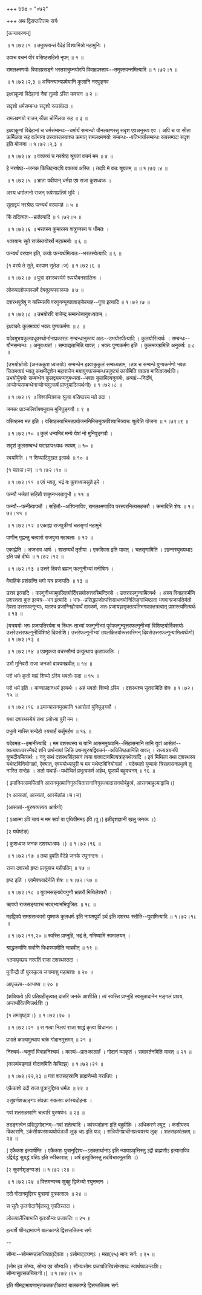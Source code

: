 +++
title = "०७२"

+++
अथ द्विसप्ततितमः सर्गः  

\[कन्यावरणम्\]  

 ॥ १।७२।१ ॥ तमुक्तवन्तं वैदेहं विश्वामित्रो महामुनिः ।  

उवाच वचनं वीरं वसिष्ठसहितो नृपम्  ॥  १  ॥   

रामलक्ष्मणयोः विवाहप्रसङ्गे भरतशत्रुघ्नयोरपि विवाहप्रस्तावः--तमुक्तवन्तमित्यादि ॥ १।७२।१ ॥   

 ॥ १।७२।२,३ ॥ अचिन्त्यान्यप्रमेयानि कुलानि नरपुङ्गव  

इक्ष्वाकूणां विदेहानां नैषां तुल्यो ऽस्ति कश्चन  ॥  २  ॥   

सदृशो धर्मसम्बन्धः सदृशो रूपसंपदा ।  

रामलक्ष्णयो राजन् सीता चोर्मिलया सह  ॥  ३  ॥   

इक्ष्वाकूणां विदेहानां च धर्मसंम्बन्धः--धर्मार्यं सम्बन्धो यौनलक्षणस्तु सदृश एवअनुरूप एव । अपि च या सीता ऊर्मिळया सह वर्तमाना तस्यास्तस्याश्च क्रमात् रामलक्ष्मणयोः सम्बन्धः--पतिभार्यासम्बन्धः रूपसम्पदा सदृश इति योजना ॥ १।७२।२,३ ॥   

 ॥ १।७२।४ ॥ वक्तव्यं च नरश्रेष्ठ श्रूयतां वचनं मम  ॥  ४  ॥   

हे नरश्रेष्ठ--जनक किंचिदन्यदपि वक्तव्यं अस्ति । तदपि मे वचः श्रूयतम्  ॥  ॥ १।७२।४ ॥   

 ॥ १।७२।५ ॥ भ्राता यवीयान् धर्मज्ञ एष राजा कुशध्वजः ।  

अस्य धर्मात्मनो राजन् रूपेणाप्रतिमं भुवि ।  

सुताद्वयं नरश्रेष्ठ पत्न्यर्थं वरयामहे  ॥  ५  ॥   

किं तदित्यतः--भ्रातेत्यादि ॥ १।७२।५ ॥   

 ॥ १।७२।६ ॥ भरतस्य कुमारस्य शत्रुघ्नस्य च धीमतः ।  

१वरयामः सुते राजंस्तयोरर्थे महात्मनोः  ॥  ६  ॥   

पत्न्यर्थं वरयाम इति, कयोः पत्न्यर्थमित्यतः--भरतस्येत्यादि  ॥  ६  ॥   

(१ वरये ते सुते, वरयाम सुतेङ।ज) ॥ १।७२।६ ॥   

 ॥ १।७२।७ ॥ पुत्रा दशरथस्येमे रूपयौवनशालिनः ।  

लोकपालोपमास्सर्वे देवतुल्यपराक्रमाः  ॥  ७  ॥   

दशरथपुत्रेषु न कस्मिन्नपि वरगुणन्यूनताशङ्केत्याह--पुत्रा इत्यादि ॥ १।७२।७ ॥   

 ॥ १।७२।८ ॥ उभयोरपि राजेन्द्र सम्बन्धेनानुबध्यताम् ।  

इक्ष्वाकोः कुलमव्यग्रं भवतः पुण्यकर्मणः  ॥  ८  ॥   

यदेवमुभयकुलवधूवस्थोर्नानाप्रकारतः सम्बन्धानुरूप्यं अतः--उभयोरपीत्यादि । कुलयोरित्यर्थः । सम्बन्धः--यौनसम्बन्धः । अनुबध्यतां । सम्पाद्यतामिति यावत् । भवतः पुण्यकर्मण इति । कुलमव्यग्रमिति अनुकर्षः  ॥  ८  ॥   

(उभयोर्भ्रात्रोः (अनककुश ध्वजयोः) सम्बन्धेन इक्ष्वाकुकुलं सम्बध्यताम् ।तत्र च सम्बन्धे पुण्यकर्मणो भवतः चित्तमव्यग्रं भवतु कथमीदृशेन महाराजेन मयायुगपत्सम्बन्धचतुष्टयं कार्यमिति व्यग्रता मारित्वत्यर्थःति। उभयोर्युवयोः सम्बन्धेन कुलद्वयमप्यनुबध्यतां--भवतः कुलमित्यनुकर्षः, अव्यग्रं--निर्दोषं, अन्योन्यसम्बन्धेनान्योन्यमुत्कर्षं प्राप्नुयादित्यर्थःगो) ॥ १।७२।८ ॥   

 ॥ १।७२।९ ॥ विश्वामित्रवचः श्रुत्वा वसिष्ठस्य मते तदा ।  

जनकः प्राञ्जलिर्वाक्यमुवाच मुनिपुङ्गवौ  ॥  ९  ॥   

वसिष्ठस्य मत इति । वसिष्ठस्याभिमतप्रयोजननिमित्तमुक्तविश्वामित्रवचः श्रुत्वेति योजना ॥ १।७२।९ ॥   

 ॥ १।७२।१० ॥ कुलं धन्यमिदं मन्ये येषां नो मुनिपुङ्गवौ ।  

सदृशं कुलसम्बन्धं यदाज्ञाप१यथः स्वयम्  ॥  १०  ॥   

स्वयमिति । न शिष्यादिमुखत इत्यर्थः  ॥  १०  ॥   

(१ यतःङ।ज) ॥ १।७२।१० ॥   

 ॥ १।७२।११ ॥ एवं भवतु, भद्रं वः कुशध्वजसुते इमे ।  

पत्न्यौ भजेतां सहितौ शत्रुघ्नभरतावुभौ  ॥  ११  ॥   

पत्न्यौ--पत्नीत्वापन्नौ । सहितौ--अश्विनाविव, रामलक्ष्मणाविव परस्परनित्यसहचरौ । क्रमादिति शेषः ॥ १।७२।११ ॥   

 ॥ १।७२।१२ ॥ एकाह्ना राजपुत्रीणां चतसृणां महामुने  

पाणीन् गृह्णन्तु चत्वारो राजपुत्रा महाबलाः  ॥  १२  ॥   

एकाह्नेति । अजभाव आर्षः । सप्तम्यर्थे तृतीया । एकदिवस इति यावत् । चतसृणामिति । ऽछन्दस्युभयथाऽ इति पक्षे दीर्घः ॥ १।७२।१२ ॥   

 ॥ १।७२।१३ ॥ उत्तरे दिवसे ब्रह्मन् फल्गुनीभ्यां मनीषिणः ।  

वैवाहिकं प्रशंसन्ति भगो यत्र प्रजापतिः  ॥  १३  ॥   

उत्तर इत्यादि । फल्गुनीभ्यामुपलितयोर्दिवसयोरुत्तरस्मिन्दिवसे । उत्तरफल्गुन्यामित्यर्थः । अस्य विवाहकर्मणि प्रशस्तता कुत इत्यत्र--भग इत्यादि । भगः--प्रसिद्धप्रजोत्पत्तिसाधनयोनिलिङ्गाधिष्ठाता भगवान्प्रजापतिर्यतो देवता उत्तरफल्गुन्याः, यतश्च प्रजाग्निहोत्रार्थं दारकर्म, अतः प्रजायज्ञसृक्तत्पतिभगवन्नक्षत्रत्वात् प्राशस्त्यमित्यर्थः  ॥  १३  ॥   

(यत्रययोः भगः प्रजापतिरर्यमा च स्थितः ताभ्यां फल्गुनीभ्यां पूर्वफल्गुन्युत्तरफल्गुनीभ्यां विशिष्टयोर्दिवसयोः उत्तरेउत्तरफल्गुनीविशिष्टे दिवसेशि। उत्तरेफल्गुनीभ्यां उपलक्षितयोरूत्तरस्मिन् दिवसेउत्तरफल्गुन्यामित्यर्थःगो) ॥ १।७२।१३ ॥   

 ॥ १।७२।१४ ॥ एवमुक्त्वा वचस्सौम्यं प्रत्युत्थाय कृताञ्जलिः ।  

उभौ मुनिवरौ राजा जनको वाक्यमब्रवीत्  ॥  १४  ॥   

परो धर्मः कृतो मह्यं शिष्यो ऽस्मि भवतोः सदा  ॥  १५  ॥   

परो धर्म इति । कन्याप्रदानधर्म इत्यर्थः । अहं भवतोः शिष्यो ऽस्मि । दशरथश्च सुतरामिति शेषः ॥ १।७२।१५ ॥   

 ॥ १।७२।१६ ॥ इमान्यासनमुख्यानि १आसेतां मुनिपुङ्गवौ ।  

यथा दशरथस्येयं तथा ऽयोध्या पुरी मम ।  

प्रभुत्वे नास्ति सन्देहो २यथार्हं कर्तुमर्हथ  ॥  १६  ॥   

यदेवमतः--इमानीत्यादि । मम दशरथस्य च यानि आसनमुख्यानि--सिंहासनानि तानि युवां आसेतां--व्थत्ययात्परस्मैपदे शनि प्रार्थनायां लिङि प्रथमपुरुषद्विवचनं--अधितिष्ठतामिति यावत् । राज्यत्रयमपि युष्मदीयमित्यर्थः । ननु कथं दशरथसिंहासनं त्वया शक्यदानमित्यत्राहयथेत्यादि । इयं मिथिला यथा दशरथस्य यथेष्टविनियोगार्हा, ऐक्यात्, एवमयोध्यापुरी च मम यथेष्टविनियोगार्हा । यदेवमतो युष्माकं त्रिसहासनप्रभुत्वे तु नास्ति सन्देहः । अतो यथार्हं--यथोचितं प्रभुत्वकर्म अर्हथ, पूजार्थे बहुवचनम्  ॥  १६  ॥   

( इमानिमत्समर्पितानि आसनमुख्यानिगुरूचितासनानिगुरूत्वादासनयोर्बहुत्वं, आसनबाहुल्याद्वाचि।)  

(१ आसातां, आस्यतां, आस्येतांङ।च।ज)  

(आसातां--पुरुषव्यत्यय आर्षःगो)  

( ऽआत्मा ऽपि चायं न मम सर्वा वा पृथिवीममऽ (वि।पु।) इतीदृशज्ञानी खलु जनकः ।)  

(२ यथेष्टंङ)  

( कुशध्वज जनक दशरथाःत्रयः ।) ॥ १।७२।१६ ॥   

 ॥ १।७२।१७ ॥ तथा ब्रुवति वैदेहे जनके रघुनन्दनः ।  

राजा दशरथो हृष्टः प्रत्युवाच महीपतिम्  ॥  १७  ॥   

हृष्ट इति । एवमैक्यवादेनेति शेषः ॥ १।७२।१७ ॥   

 ॥ १।७२।१८ ॥ युवामसङ्ख्येयगुणौ भ्रातरौ मिथिलेश्वरौ ।  

ऋषयो राजसङ्घाश्च भवद्भ्यामभिपूजितः  ॥  १८  ॥   

महद्विषये समग्रसत्कारो युष्माकं कुलधर्मः इति नायमपूर्वो ऽर्थ इति दशरथः स्तौति--युवामित्यादि ॥ १।७२।१८ ॥   

 ॥ १।७२।१९,२० ॥ स्वस्ति प्राप्नुहि, भद्रं ते, गमिष्यामि स्वमालयम् ।  

श्राद्धकर्माणि सर्वाणि विधास्यामीति चाब्रवीत्  ॥  १९  ॥   

१तमापृच्छ्य नरपतिं राजा दशरथस्तदा ।  

मुनीन्द्रौ तौ पुरस्कृत्य जगामाशु महायशाः  ॥  २०  ॥   

आपृच्छ्य--आभाष्य  ॥  २०  ॥   

(क्षत्रियत्वे ऽपि प्रतिग्रहीतृत्वात् दातरि जनके आशीःति। त्वं स्वस्ति प्राप्नुहि स्वसुतादानेन मङ्गलं प्रापय, अन्तर्भावितणिजर्थःशि।)  

(१ तमापृष्ट्वा।) ॥ १।७२।२० ॥   

 ॥ १।७२।२१ ॥ स गत्वा निलयं राजा श्राद्धं कृत्वा विधानतः ।  

प्रभाते काल्यमुत्थाय चक्रे गोदानमुत्तमम्  ॥  २१  ॥   

निश्चयं--चतुर्णां विवाहनिश्चयं । काल्यं--प्रातःकालार्हं । गोदानं व्याकृतं । समावर्तनमिति यावत्  ॥  २१  ॥   

(काल्यंमङ्गलं गोदानमिति केचित्झ) ॥ १।७२।२१ ॥   

 ॥ १।७२।२२,२३ ॥ गवां शतसहस्राणि ब्राह्मणेभ्यो नराधिपः ।  

एकैकशो ददौ राजा पुत्रानुद्दिश्य धर्मतः  ॥  २२  ॥   

२सुवर्णशऋङ्गाः संपन्नाः सवत्साः कांस्यदोहनाः ।  

गवां शतसहस्राणि चत्वारि पुरुषर्षभः  ॥  २३  ॥   

तदङ्गत्वेन प्रसिद्धगोदानम्--गवां शतेत्यादि । कांस्यदोहना इति बहुव्रीहिः । अधिकरणे ल्युट् । कंसीयस्य विकाराणि, ऽकंसीयपरशव्ययोर्यञञौ लुक् चऽ इति यञ् । सन्नियोगप्राचीनप्रत्ययस्य लुक् । शतसहस्रंलक्षम्  ॥  २३  ॥   

( एकैकश इत्यार्षम्ति । एकैकशः पुत्रानुद्दिश्य--ऽउक्तार्थानांऽ इति न्यायाप्रवृत्तिस्तु ऽद्वौ ब्राह्मणौऽ इत्यादाविव ऽद्विर्बद्धं सुबद्धं वतिऽ इति स्वीकारात् । अर्ष इत्युक्तिस्तु तदविचारमूलाशि ।)  

(२ सुवर्णशृङ्ग्यःङ) ॥ १।७२।२३ ॥   

 ॥ १।७२।२४ ॥ वित्तमन्यच्च सुबहु द्विजेभ्यो रघुनन्दनः ।  

ददौ गोदानमुद्दिश्य पुत्राणां पुत्रवत्सलः  ॥  २४  ॥   

स सुतैः कृतगोदानैर्वृतस्तु नृपतिस्तदा ।  

लोकपालैरिवाभाति वृतःसौम्यः प्रजापतिः  ॥  २५  ॥   

इत्यार्षे श्रीमद्रामायणे बालकाण्डे द्विसप्ततितमः सर्गः  

--  

सौम्यः--सोममण्डलाधिष्ठातृदेवता । ऽसोमाट्ट्यण्ऽ । मख(२५) मानः सर्गः  ॥  २५  ॥   

(सोम इव सोम्यः, सोम्य एव सौम्यःति। सौम्यःसोमः प्रजापतिरिवसोमशब्दः स्वार्थष्यञन्तःशि। सौम्यःसुप्रसन्नचित्तःगो।) ॥ १।७२।२५ ॥   

इति श्रीमद्रामायणामृतकतकटीकायां बालकाण्डे द्विसप्ततितमः सर्गः  

  

